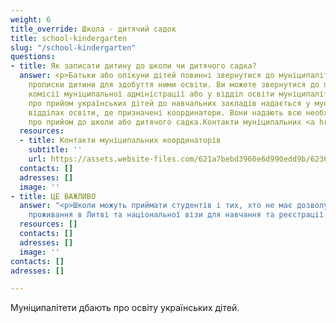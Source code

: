 ```yaml
---
weight: 6
title_override: Школа - дитячий садок
title: school-kindergarten
slug: "/school-kindergarten"
questions:
- title: Як записати дитину до школи чи дитячого садка?
  answer: <p>Батьки або опікуни дітей повинні звернутися до муніципалітету за місцем
    прописки дитини для здобуття ними освіти. Ви можете звернутися до приймальної
    комісії муніципальної адміністрації або у відділ освіти муніципалітету. Інформація
    про прийом українських дітей до навчальних закладів надається у муніципальних
    відділах освіти, де призначені координатори. Вони надають всю необхідну інформацію
    про прийом до школи або дитячого садка.Контакти муніципальних <a href="https://assets.website-files.com/621a7bebd3960e6d990edd9b/62363df436eb487863ce62ce_Kontaktai_koordinatoriai_S%CC%8CMSM_UA.docx">координаторів.</a></p>
  resources:
  - title: Контакти муніципальних координаторів
    subtitle: ''
    url: https://assets.website-files.com/621a7bebd3960e6d990edd9b/62363df436eb487863ce62ce_Kontaktai_koordinatoriai_S%CC%8CMSM_UA.docx
  contacts: []
  adresses: []
  image: ''
- title: ЦЕ ВАЖЛИВО
  answer: "<p>Школи можуть приймати студентів і тих, хто не має дозволу на тимчасове
    проживання в Литві та національної візи для навчання та реєстрації.</p>"
  resources: []
  contacts: []
  adresses: []
  image: ''
contacts: []
adresses: []

---
```

Муніципалітети дбають про освіту українських дітей.